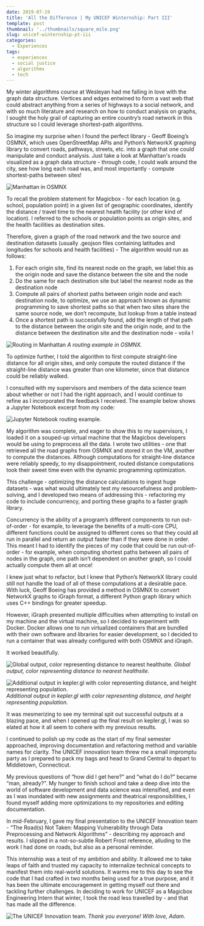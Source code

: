 ```yaml
---
date: 2019-07-19
title: 'All the Difference | My UNICEF Winternship: Part III'
template: post
thumbnail: '../thumbnails/square_mile.png'
slug: unicef-winternship-pt-iii
categories:
  - Experiences
tags:
  - experiences
  - social justice
  - algorithms
  - tech
---
```

My winter algorithms course at Wesleyan had me falling in love with the graph data structure. Vertices and edges entwined to form a vast web that could abstract anything from a series of highways to a social network, and with so much literature and research on how to conduct analysis on graphs, I sought the holy grail of capturing an entire country’s road network in this structure so I could leverage shortest-path algorithms.

So imagine my surprise when I found the perfect library - Geoff Boeing’s OSMNX, which uses OpenStreetMap APIs and Python’s NetworkX graphing library to convert roads, pathways, streets, etc. into a graph that one could manipulate and conduct analysis. Just take a look at Manhattan's roads visualized as a graph data structure - through code, I could walk around the city, see how long each road was, and most importantly - compute shortest-paths between sites!

![Manhattan in OSMNX](../images/osmnx_nyc.png)

To recall the problem statement for Magicbox - for each location (e.g. school, population point) in a given list of geographic coordinates, identify the distance / travel time to the nearest health facility (or other kind of location). I referred to the schools or population points as origin sites, and the health facilities as destination sites. 

Therefore, given a graph of the road network and the two source and destination datasets (usually .geojson files containing latitudes and longitudes for schools and health facilities) - The algorithm would run as follows:

1. For each origin site, find its nearest node on the graph, we label this as the origin node and save the distance between the site and the node
2. Do the same for each destination site but label the nearest node as the destination node
3. Compute all pairs of shortest paths between origin node and each destination node, to optimize, we use an approach known as dynamic programming to save shortest paths so that when two sites share the same source node, we don’t recompute, but lookup from a table instead
4. Once a shortest path is successfully found, add the length of that path to the distance between the origin site and the origin node, and to the distance between the destination site and the destination node - voila ! 

![Routing in Manhattan](../images/rad_roads.png)
_A routing example in OSMNX._

To optimize further, I told the algorithm to first compute straight-line distance for all origin sites, and only compute the routed distance if the straight-line distance was greater than one kilometer, since that distance could be reliably walked. 

I consulted with my supervisors and members of the data science team about whether or not I had the right approach, and I would continue to refine as I incorporated the feedback I received. The example below shows a Jupyter Notebook excerpt from my code:

![Jupyter Notebook routing example.](../images/jupyter_routing.png)

My algorithm was complete, and eager to show this to my supervisors, I loaded it on a souped-up virtual machine that the Magicbox developers would be using to preprocess all the data. I wrote two utilities - one that retrieved all the road graphs from OSMNX and stored it on the VM, another to compute the distances. Although computations for straight-line distance were reliably speedy, to my disappointment, routed distance computations took their sweet time even with the dynamic programming optimization. 

This challenge - optimizing the distance calculations to ingest huge datasets - was what would ultimately test my resourcefulness and problem-solving, and I developed two means of addressing this - refactoring my code to include concurrency, and porting these graphs to a faster graph library. 

Concurrency is the ability of a program’s different components to run out-of-order - for example, to leverage the benefits of a multi-core CPU, different functions could be assigned to different cores so that they could all run in parallel and return an output faster than if they were done in order. This meant I had to identify the pieces of my code that could be run out-of-order - for example, when computing shortest paths between all pairs of nodes in the graph, one path isn’t dependent on another graph, so I could actually compute them all at once! 

I knew just what to refactor, but I knew that Python’s NetworkX library could still not handle the load of all of these computations at a desirable pace. With luck, Geoff Boeing has provided a method in OSMNX to convert NetworkX graphs to iGraph format, a different Python graph library which uses C++ bindings for greater speedup. 

However, iGraph presented multiple difficulties when attempting to install on my machine and the virtual machine, so I decided to experiment with Docker. Docker allows one to run virtualized containers that are bundled with their own software and libraries for easier development, so I decided to run a container that was already configured with both OSMNX and iGraph. 

It worked beautifully.

![Global output, color representing distance to nearest healthsite.](../images/global_output_kepler.png)
_Global output, color representing distance to nearest healthsite._

![Additional output in kepler.gl with color representing distance, and height representing population.](../images/dist_by_color_height_by_pop.png)
_Additional output in kepler.gl with color representing distance, and height representing population._

It was mesmerizing to see my terminal spit out successful outputs at a blazing pace, and when I opened up the final result on kepler.gl, I was so elated at how it all seem to cohere with my previous results. 

I continued to polish up my code as the start of my final semester approached, improving documentation and refactoring method and variable names for clarity. The UNICEF innovation team threw me a small impromptu party as I prepared to pack my bags and head to Grand Central to depart to Middletown, Connecticut. 

My previous questions of “how did I get here?” and “what do I do?” became “man, already?”. My hunger to finish school and take a deep dive into the world of software development and data science was intensified, and even as I was inundated with new assignments and theatrical responsibilities, I found myself adding more optimizations to my repositories and editing documentation. 

In mid-February, I gave my final presentation to the UNICEF Innovation team - “The Road(s) Not Taken: Mapping Vulnerability through Data Preprocessing and Network Algorithms” - describing my approach and results. I slipped in a not-so-subtle Robert Frost reference, alluding to the work I had done on roads, but also as a personal reminder. 

This internship was a test of my ambition and ability. It allowed me to take leaps of faith and trusted my capacity to internalize technical concepts to manifest them into real-world solutions. It warms me to this day to see the code that I had crafted in two months being used for a true purpose, and it has been the ultimate encouragement in getting myself out there and tackling further challenges. In deciding to work for UNICEF as a Magicbox Engineering Intern that winter, I took the road less travelled by - and that has made all the difference. 

![The UNICEF Innovation team.](../images/unicef_innovation.jpeg)
_Thank you everyone! With love, Adam._